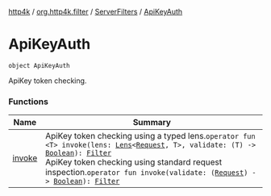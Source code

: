 [http4k](../../../index.md) / [org.http4k.filter](../../index.md) / [ServerFilters](../index.md) / [ApiKeyAuth](./index.md)

# ApiKeyAuth

`object ApiKeyAuth`

ApiKey token checking.

### Functions

| Name | Summary |
|---|---|
| [invoke](invoke.md) | ApiKey token checking using a typed lens.`operator fun <T> invoke(lens: `[`Lens`](../../../org.http4k.lens/-lens/index.md)`<`[`Request`](../../../org.http4k.core/-request/index.md)`, T>, validate: (T) -> `[`Boolean`](https://kotlinlang.org/api/latest/jvm/stdlib/kotlin/-boolean/index.html)`): `[`Filter`](../../../org.http4k.core/-filter.md)<br>ApiKey token checking using standard request inspection.`operator fun invoke(validate: (`[`Request`](../../../org.http4k.core/-request/index.md)`) -> `[`Boolean`](https://kotlinlang.org/api/latest/jvm/stdlib/kotlin/-boolean/index.html)`): `[`Filter`](../../../org.http4k.core/-filter.md) |
